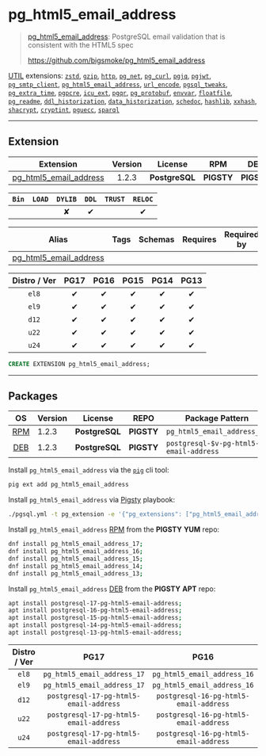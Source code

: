 # pg_html5_email_address


> [pg_html5_email_address](https://github.com/bigsmoke/pg_html5_email_address): PostgreSQL email validation that is consistent with the HTML5 spec
>
> https://github.com/bigsmoke/pg_html5_email_address





[UTIL](/util) extensions: [`zstd`](/zstd), [`gzip`](/gzip), [`http`](/http), [`pg_net`](/pg_net), [`pg_curl`](/pg_curl), [`pgjq`](/pgjq), [`pgjwt`](/pgjwt), [`pg_smtp_client`](/pg_smtp_client), [`pg_html5_email_address`](/pg_html5_email_address), [`url_encode`](/url_encode), [`pgsql_tweaks`](/pgsql_tweaks), [`pg_extra_time`](/pg_extra_time), [`pgpcre`](/pgpcre), [`icu_ext`](/icu_ext), [`pgqr`](/pgqr), [`pg_protobuf`](/pg_protobuf), [`envvar`](/envvar), [`floatfile`](/floatfile), [`pg_readme`](/pg_readme), [`ddl_historization`](/ddl_historization), [`data_historization`](/data_historization), [`schedoc`](/schedoc), [`hashlib`](/hashlib), [`xxhash`](/xxhash), [`shacrypt`](/shacrypt), [`cryptint`](/cryptint), [`pguecc`](/pguecc), [`sparql`](/sparql)


-------
## Extension


| Extension | Version | License | RPM | DEB | PL |
|-----------|:-------:|:-------:|:---:|:---:|:--:|
| [pg_html5_email_address](https://github.com/bigsmoke/pg_html5_email_address) | 1.2.3 | **<span class="tcblue">PostgreSQL</span>** | **<span class="tcwarn">PIGSTY</span>** | **<span class="tcwarn">PIGSTY</span>** | `SQL` |



| `Bin` | `LOAD` | `DYLIB` | `DDL` | `TRUST` | `RELOC` |
|:-----:|:------:|:-------:|:-----:|:-------:|:-------:|
|  |  | <span class="tcwarn">✘</span> | <span class="tcblue">✔</span> |  | <span class="tcblue">✔</span> |



| Alias | Tags | Schemas | Requires | Required by |
|-------|------|---------|----------|-------------|
| [pg_html5_email_address](/pg_html5_email_address) |  |  |  |  |



| Distro / Ver | PG17 | PG16 | PG15 | PG14 | PG13 |
|:------------:|:----:|:----:|:----:|:----:|:----:|
| `el8` | <span class="tcblue">✔</span> | <span class="tcblue">✔</span> | <span class="tcblue">✔</span> | <span class="tcblue">✔</span> | <span class="tcblue">✔</span> |
| `el9` | <span class="tcblue">✔</span> | <span class="tcblue">✔</span> | <span class="tcblue">✔</span> | <span class="tcblue">✔</span> | <span class="tcblue">✔</span> |
| `d12` | <span class="tcblue">✔</span> | <span class="tcblue">✔</span> | <span class="tcblue">✔</span> | <span class="tcblue">✔</span> | <span class="tcblue">✔</span> |
| `u22` | <span class="tcblue">✔</span> | <span class="tcblue">✔</span> | <span class="tcblue">✔</span> | <span class="tcblue">✔</span> | <span class="tcblue">✔</span> |
| `u24` | <span class="tcblue">✔</span> | <span class="tcblue">✔</span> | <span class="tcblue">✔</span> | <span class="tcblue">✔</span> | <span class="tcblue">✔</span> |





```sql
CREATE EXTENSION pg_html5_email_address;
```

-----------


## Packages


| OS | Version | License | REPO | Package Pattern | 17 | 16 | 15 | 14 | 13 | Dependency |
|:--:|---------|:-------:|:----:|-----------------|:--:|:--:|:--:|:--:|:--:|------------|
| [RPM](/rpm) | 1.2.3 | **<span class="tcblue">PostgreSQL</span>** | **<span class="tcwarn">PIGSTY</span>** | `pg_html5_email_address_$v` | **<span class="tcwarn">✔</span>** | **<span class="tcwarn">✔</span>** | **<span class="tcwarn">✔</span>** | **<span class="tcwarn">✔</span>** | **<span class="tcwarn">✔</span>** |  |
| [DEB](/deb) | 1.2.3 | **<span class="tcblue">PostgreSQL</span>** | **<span class="tcwarn">PIGSTY</span>** | `postgresql-$v-pg-html5-email-address` | **<span class="tcwarn">✔</span>** | **<span class="tcwarn">✔</span>** | **<span class="tcwarn">✔</span>** | **<span class="tcwarn">✔</span>** | **<span class="tcwarn">✔</span>** |  |



Install `pg_html5_email_address` via the [`pig`](https://github.com/pgsty/pig) cli tool:

```bash
pig ext add pg_html5_email_address
```


Install `pg_html5_email_address` via [Pigsty](https://pigsty.io/docs/pgext/usage/install/) playbook:

```bash
./pgsql.yml -t pg_extension -e '{"pg_extensions": ["pg_html5_email_address"]}'
```


Install `pg_html5_email_address` [RPM](/rpm) from the **<span class="tcwarn">PIGSTY</span>** **YUM** repo:

```bash
dnf install pg_html5_email_address_17;
dnf install pg_html5_email_address_16;
dnf install pg_html5_email_address_15;
dnf install pg_html5_email_address_14;
dnf install pg_html5_email_address_13;
```


Install `pg_html5_email_address` [DEB](/deb) from the **<span class="tcwarn">PIGSTY</span>** **APT** repo:

```bash
apt install postgresql-17-pg-html5-email-address;
apt install postgresql-16-pg-html5-email-address;
apt install postgresql-15-pg-html5-email-address;
apt install postgresql-14-pg-html5-email-address;
apt install postgresql-13-pg-html5-email-address;
```




| Distro / Ver | PG17 | PG16 | PG15 | PG14 | PG13 |
|:------------:|:----:|:----:|:----:|:----:|:----:|
| `el8` | `pg_html5_email_address_17` | `pg_html5_email_address_16` | `pg_html5_email_address_15` | `pg_html5_email_address_14` | `pg_html5_email_address_13` |
| `el9` | `pg_html5_email_address_17` | `pg_html5_email_address_16` | `pg_html5_email_address_15` | `pg_html5_email_address_14` | `pg_html5_email_address_13` |
| `d12` | `postgresql-17-pg-html5-email-address` | `postgresql-16-pg-html5-email-address` | `postgresql-15-pg-html5-email-address` | `postgresql-14-pg-html5-email-address` | `postgresql-13-pg-html5-email-address` |
| `u22` | `postgresql-17-pg-html5-email-address` | `postgresql-16-pg-html5-email-address` | `postgresql-15-pg-html5-email-address` | `postgresql-14-pg-html5-email-address` | `postgresql-13-pg-html5-email-address` |
| `u24` | `postgresql-17-pg-html5-email-address` | `postgresql-16-pg-html5-email-address` | `postgresql-15-pg-html5-email-address` | `postgresql-14-pg-html5-email-address` | `postgresql-13-pg-html5-email-address` |





